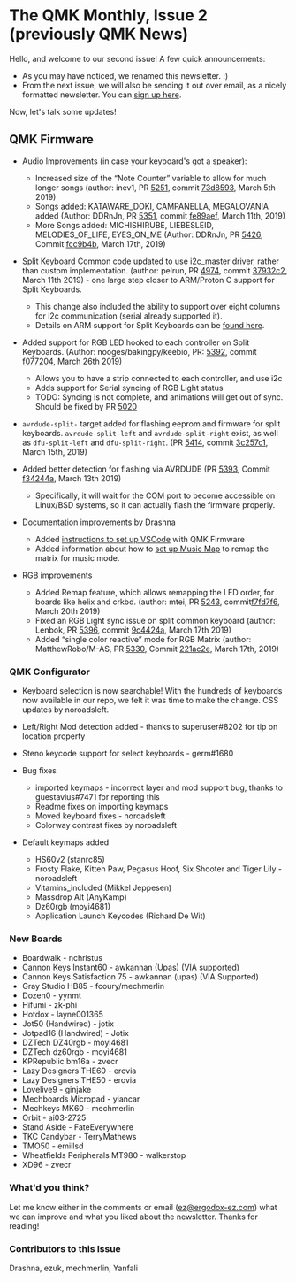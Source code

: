 # The QMK Monthly, Issue 2 (previously QMK News)

Hello, and welcome to our second issue! A few quick announcements:

- As you may have noticed, we renamed this newsletter. :)
- From the next issue, we will also be sending it out over email, as a nicely formatted newsletter.
You can [sign up here](https://mailchi.mp/8d6307a6547b/qmk).

Now, let's talk some updates!

## QMK Firmware

- Audio Improvements (in case your keyboard's got a speaker):
    - Increased size of the “Note Counter” variable to allow for much longer songs (author: inev1, PR [5251](https://github.com/qmk/qmk_firmware/pull/5251), commit [73d8593](https://github.com/qmk/qmk_firmware/commit/73d8593352b910d9fba0953b54141875f0689486?w=1), March 5th 2019)
    - Songs added: KATAWARE_DOKI, CAMPANELLA, MEGALOVANIA added (Author: DDRnJn, PR [5351](https://github.com/qmk/qmk_firmware/pull/5351), commit [fe89aef](https://github.com/qmk/qmk_firmware/commit/fe89aef77476d76f3bfe4682b0e9c8a54c8b5329?w=1), March 11th, 2019)
    - More Songs added: MICHISHIRUBE, LIEBESLEID, MELODIES_OF_LIFE, EYES_ON_ME (Author: DDRnJn, PR [5426](https://github.com/qmk/qmk_firmware/pull/5426), Commit [fcc9b4b](https://github.com/qmk/qmk_firmware/commit/fcc9b4b8e7eed87d25d744e3891baf878816d427?w=1), March 17th, 2019)

- Split Keyboard Common code updated to use i2c_master driver, rather than custom implementation. (author: pelrun, PR [4974](https://github.com/qmk/qmk_firmware/pull/4974), commit [37932c2](https://github.com/qmk/qmk_firmware/commit/37932c293c15011f883a91e91ee02631ead44a2e?w=1), March 11th 2019) - one large step closer to ARM/Proton C support for Split Keyboards.
    - This change also included the ability to support over eight columns for i2c communication (serial already supported it).
    - Details on ARM support for Split Keyboards can be [found here](https://github.com/qmk/qmk_firmware/issues/4254).

- Added support for RGB LED hooked to each controller on Split Keyboards.  (Author: nooges/bakingpy/keebio, PR: [5392](https://github.com/qmk/qmk_firmware/pull/5392), commit [f077204](https://github.com/qmk/qmk_firmware/commit/f077204fae729e66f8dfa16db82263ff2ff84d59?w=1), March 26th 2019)
    - Allows you to have a strip connected to each controller, and use i2c
    - Adds support for Serial syncing of RGB Light status
    - TODO: Syncing is not complete, and animations will get out of sync. Should be fixed by PR [5020](https://github.com/qmk/qmk_firmware/pull/5020)

- `avrdude-split-` target added for flashing eeprom and firmware for split keyboards. `avrdude-split-left` and `avrdude-split-right` exist, as well as `dfu-split-left` and `dfu-split-right`.  (PR [5414](https://github.com/qmk/qmk_firmware/pull/5414), commit [3c257c1](https://github.com/qmk/qmk_firmware/commit/3c257c1c6e1685a2ce37951c26d13bcb8fad749d?w=1), March 15th, 2019)
- Added better detection for flashing via AVRDUDE (PR [5393](https://github.com/qmk/qmk_firmware/pull/5393), Commit [f34244a](https://github.com/qmk/qmk_firmware/commit/f34244a871310fac4ab27f3fd75dc44626ed4eb9?w=1), March 13th 2019)
    - Specifically, it will wait for the COM port to become accessible on Linux/BSD systems, so it can actually flash the firmware properly.

- Documentation improvements by Drashna
    - Added [instructions to set up VSCode](https://docs.qmk.fm/#/other_vscode) with QMK Firmware
    - Added information about how to [set up Music Map](https://docs.qmk.fm/#/feature_audio?id=music-mask) to remap the matrix for music mode.

- RGB improvements
    - Added Remap feature, which allows remapping the LED order, for boards like helix and crkbd. (author: mtei, PR [5243](https://github.com/qmk/qmk_firmware/pull/5243), commit[f7fd7f6](https://github.com/qmk/qmk_firmware/commit/f7fd7f67bd1286a42326a6832627ef328252db0c?w=1), March 20th 2019)
    - Fixed an RGB Light sync issue on split common keyboard (author: Lenbok, PR [5396](https://github.com/qmk/qmk_firmware/pull/5396), commit [9c4424a](https://github.com/qmk/qmk_firmware/commit/9c4424ae2cd86002cd2f4140eff7108212ef884e?w=1), March 17th 2019)
    - Added “single color reactive” mode for RGB Matrix (author: MatthewRobo/M-AS, PR [5330](https://github.com/qmk/qmk_firmware/pull/5330), Commit [221ac2e](https://github.com/qmk/qmk_firmware/commit/221ac2eabbc73c9d59583c6d78c779bbfec0d7bc?w=1), March 17th, 2019)


### QMK Configurator

- Keyboard selection is now searchable! With the hundreds of keyboards now available in our repo, we felt it was time to make the change. CSS updates by noroadsleft.
- Left/Right Mod detection added - thanks to superuser#8202 for tip on location property
- Steno keycode support for select keyboards - germ#1680
- Bug fixes
    - imported keymaps - incorrect layer and mod support bug, thanks to guestavius#7471 for reporting this
    - Readme fixes on importing keymaps
    - Moved keyboard fixes - noroadsleft
    - Colorway contrast fixes by noroadsleft

- Default keymaps added
    - HS60v2 (stanrc85)
    - Frosty Flake, Kitten Paw, Pegasus Hoof, Six Shooter and Tiger Lily - noroadsleft
    - Vitamins_included (Mikkel Jeppesen)
    - Massdrop Alt (AnyKamp)
    - Dz60rgb (moyi4681)
    - Application Launch Keycodes (Richard De Wit)



### New Boards

- Boardwalk - nchristus
- Cannon Keys Instant60 - awkannan (Upas) (VIA supported)
- Cannon Keys Satisfaction 75 - awkannan (upas) (VIA Supported)
- Gray Studio HB85 - fcoury/mechmerlin
- Dozen0 - yynmt
- Hifumi - zk-phi
- Hotdox - layne001365
- Jot50 (Handwired) - jotix
- Jotpad16 (Handwired) - Jotix
- DZTech DZ40rgb - moyi4681
- DZTech dz60rgb - moyi4681
- KPRepublic bm16a - zvecr
- Lazy Designers THE60 - erovia
- Lazy Designers THE50 - erovia
- Lovelive9 - ginjake
- Mechboards Micropad - yiancar
- Mechkeys MK60 - mechmerlin
- Orbit - ai03-2725
- Stand Aside - FateEverywhere
- TKC Candybar - TerryMathews
- TMO50 - emiilsd
- Wheatfields Peripherals MT980 - walkerstop
- XD96 - zvecr

### What'd you think?

Let me know either in the comments or email (ez@ergodox-ez.com) what we can improve and what you liked about the newsletter. Thanks for reading!

### Contributors to this Issue

Drashna, ezuk, mechmerlin, Yanfali
